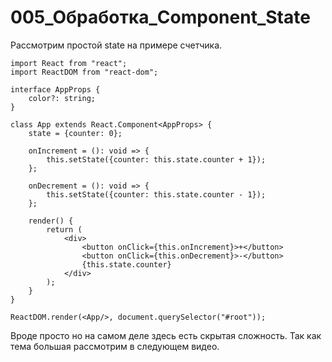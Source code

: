 # 005_Обработка_Component_State

Рассмотрим простой state на примере счетчика.

```tsx
import React from "react";
import ReactDOM from "react-dom";

interface AppProps {
    color?: string;
}

class App extends React.Component<AppProps> {
    state = {counter: 0};

    onIncrement = (): void => {
        this.setState({counter: this.state.counter + 1});
    };

    onDecrement = (): void => {
        this.setState({counter: this.state.counter - 1});
    };

    render() {
        return (
            <div>
                <button onClick={this.onIncrement}>+</button>
                <button onClick={this.onDecrement}>-</button>
                {this.state.counter}
            </div>
        );
    }
}

ReactDOM.render(<App/>, document.querySelector("#root"));

```

Вроде просто но на самом деле здесь есть скрытая сложность. Так как тема большая рассмотрим в следующем видео.
